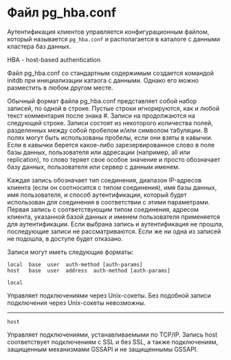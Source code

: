 # Файл pg_hba.conf

Аутентификация клиентов управляется конфигурационным файлом, который называется `pg_hba.conf` и располагается в каталоге с данными кластера баз данных.

HBA - host-based authentication

Файл pg_hba.conf со стандартным содержимым создается командой initdb при инициализации катаога с данными. Однако его можно разместить в любом другом месте.

Обычный формат файла pg_hba.conf представляет собой набор записей, по одной в строке. Пустые строки игнорируются, как и любой текст комментария после знака #. Записи на продолжаются на следующей строке. Записи состоят из некоторого количества полей, разделенных между собой пробелом и/или символом табуляции. В полях могут быть использованы пробелы, если они взяты в кавычки. Если в кавычки берется какое-либо зарезервированное слово в поле базы данных, пользователя или адресации (например, all или replication), то слово теряет свое особое значение и просто обозначает базу данных, пользователя или сервер с данным именем.

Каждая запись обозначает тип соединения, диапазон IP-адресов клиента (если он соотносится с типом соединения), имя базы данных, имя пользователя, и способ аутентификации, который будет использован для соединения в соответствии с этими параметрами. Первая запись с соответствующим типом соединения, адресом клиента, указанной базой данных и именем пользователя применяется для аутентификации. Если выбрана запись и аутентификация не прошла, последующие записи не рассматриваются. Если же ни одна из записей не подошла, в доступе будет отказано.

Записи могут иметь следующие форматы:

```
local  base  user  auth-method [auth-params]
host   base  user  address  auth-method [auth-params]
```

`local`

Управляет подключениями через Unix-сокеты. Без подобной записи подключения через Unix-сокеты невозможны.

---

`host`

Управляет подключениями, устанавливаемыми по TCP/IP. Запись host соответствует подключениям с SSL и без SSL, а также подключениям, защищенным механизмами GSSAPI и не защищеннымы GSSAPI.
